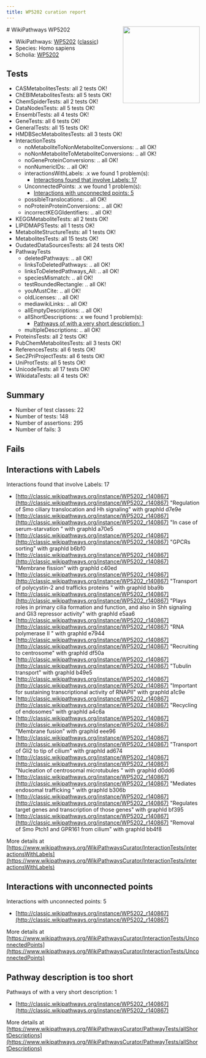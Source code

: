 ```yaml
---
title: WP5202 curation report
---
```


<img style="float: right; width: 200px" src="https://upload.wikimedia.org/wikipedia/commons/thumb/8/83/Wplogo_with_text_500.png/640px-Wplogo_with_text_500.png" />
# WikiPathways WP5202

* WikiPathways: [WP5202](https://wikipathways.org/pathways/WP5202) ([classic](https://classic.wikipathways.org/instance/WP5202))
* Species: Homo sapiens
* Scholia: [WP5202](https://scholia.toolforge.org/wikipathways/WP5202)
## Tests
* CASMetabolitesTests: all 2 tests OK!
* ChEBIMetabolitesTests: all 5 tests OK!
* ChemSpiderTests: all 2 tests OK!
* DataNodesTests: all 5 tests OK!
* EnsemblTests: all 4 tests OK!
* GeneTests: all 6 tests OK!
* GeneralTests: all 15 tests OK!
* HMDBSecMetabolitesTests: all 3 tests OK!
* InteractionTests
    * noMetaboliteToNonMetaboliteConversions: .. all OK!
    * noNonMetaboliteToMetaboliteConversions: .. all OK!
    * noGeneProteinConversions: .. all OK!
    * nonNumericIDs: .. all OK!
    * interactionsWithLabels: .x we found 1 problem(s):
        * [Interactions found that involve Labels: 17](#fe97a8bf)
    * UnconnectedPoints: .x we found 1 problem(s):
        * [Interactions with unconnected points: 5](#35a61add)
    * possibleTranslocations: .. all OK!
    * noProteinProteinConversions: .. all OK!
    * incorrectKEGGIdentifiers: .. all OK!
* KEGGMetaboliteTests: all 2 tests OK!
* LIPIDMAPSTests: all 1 tests OK!
* MetaboliteStructureTests: all 1 tests OK!
* MetabolitesTests: all 15 tests OK!
* OudatedDataSourcesTests: all 24 tests OK!
* PathwayTests
    * deletedPathways: .. all OK!
    * linksToDeletedPathways: .. all OK!
    * linksToDeletedPathways_All: .. all OK!
    * speciesMismatch: .. all OK!
    * testRoundedRectangle: .. all OK!
    * youMustCite: .. all OK!
    * oldLicenses: .. all OK!
    * mediawikiLinks: .. all OK!
    * allEmptyDescriptions: .. all OK!
    * allShortDescriptions: .x we found 1 problem(s):
        * [Pathways of with a very short description: 1](#9b455f1f)
    * multipleDescriptions: .. all OK!
* ProteinsTests: all 2 tests OK!
* PubChemMetabolitesTests: all 3 tests OK!
* ReferencesTests: all 6 tests OK!
* Sec2PriProjectTests: all 6 tests OK!
* UniProtTests: all 5 tests OK!
* UnicodeTests: all 17 tests OK!
* WikidataTests: all 4 tests OK!


## Summary

* Number of test classes: 22
* Number of tests: 148
* Number of assertions: 295
* Number of fails: 3

## Fails

<a name="fe97a8bf" />

## Interactions with Labels

Interactions found that involve Labels: 17

* [http://classic.wikipathways.org/instance/WP5202_r140867](http://classic.wikipathways.org/instance/WP5202_r140867) "Regulation of Smo 
ciliary translocation
and Hh signaling" with graphId d7e9e
* [http://classic.wikipathways.org/instance/WP5202_r140867](http://classic.wikipathways.org/instance/WP5202_r140867) "In case of 
serum-starvation
" with graphId a70e5
* [http://classic.wikipathways.org/instance/WP5202_r140867](http://classic.wikipathways.org/instance/WP5202_r140867) "GPCRs 
sorting" with graphId b6bf0
* [http://classic.wikipathways.org/instance/WP5202_r140867](http://classic.wikipathways.org/instance/WP5202_r140867) "Membrane fission" with graphId c40ed
* [http://classic.wikipathways.org/instance/WP5202_r140867](http://classic.wikipathways.org/instance/WP5202_r140867) "Transport of polycystin-2 
and trafficks proteins
" with graphId bba9b
* [http://classic.wikipathways.org/instance/WP5202_r140867](http://classic.wikipathways.org/instance/WP5202_r140867) "Plays roles in primary 
cilia formation and function, 
and also in Shh signaling and 
Gli3 repressor activity" with graphId e5aa6
* [http://classic.wikipathways.org/instance/WP5202_r140867](http://classic.wikipathways.org/instance/WP5202_r140867) "RNA polymerase II
" with graphId e7944
* [http://classic.wikipathways.org/instance/WP5202_r140867](http://classic.wikipathways.org/instance/WP5202_r140867) "Recruiting to 
centrosome" with graphId df50a
* [http://classic.wikipathways.org/instance/WP5202_r140867](http://classic.wikipathways.org/instance/WP5202_r140867) "Tubulin transport" with graphId b49e5
* [http://classic.wikipathways.org/instance/WP5202_r140867](http://classic.wikipathways.org/instance/WP5202_r140867) "Important for sustaining 
transcriptional activity 
of RNAPII" with graphId a1c9e
* [http://classic.wikipathways.org/instance/WP5202_r140867](http://classic.wikipathways.org/instance/WP5202_r140867) "Recycling of endosomes" with graphId a4c6a
* [http://classic.wikipathways.org/instance/WP5202_r140867](http://classic.wikipathways.org/instance/WP5202_r140867) "Membrane fusion" with graphId eee96
* [http://classic.wikipathways.org/instance/WP5202_r140867](http://classic.wikipathways.org/instance/WP5202_r140867) "Transport of Gli2
to tip of cilium" with graphId ad674
* [http://classic.wikipathways.org/instance/WP5202_r140867](http://classic.wikipathways.org/instance/WP5202_r140867) "Nucleation of 
centrosomal microtubules
" with graphId d0dd6
* [http://classic.wikipathways.org/instance/WP5202_r140867](http://classic.wikipathways.org/instance/WP5202_r140867) "Mediates endosomal 
trafficking
" with graphId b306b
* [http://classic.wikipathways.org/instance/WP5202_r140867](http://classic.wikipathways.org/instance/WP5202_r140867) "Regulates target genes 
and transcription of 
those genes" with graphId bf395
* [http://classic.wikipathways.org/instance/WP5202_r140867](http://classic.wikipathways.org/instance/WP5202_r140867) "Removal of Smo Ptch1 
and GPR161 from cilium" with graphId bb4f8


More details at [https://www.wikipathways.org/WikiPathwaysCurator/InteractionTests/interactionsWithLabels](https://www.wikipathways.org/WikiPathwaysCurator/InteractionTests/interactionsWithLabels)

<a name="35a61add" />

## Interactions with unconnected points

Interactions with unconnected points: 5

* [http://classic.wikipathways.org/instance/WP5202_r140867](http://classic.wikipathways.org/instance/WP5202_r140867)


More details at [https://www.wikipathways.org/WikiPathwaysCurator/InteractionTests/UnconnectedPoints](https://www.wikipathways.org/WikiPathwaysCurator/InteractionTests/UnconnectedPoints)

<a name="9b455f1f" />

## Pathway description is too short

Pathways of with a very short description: 1

* [http://classic.wikipathways.org/instance/WP5202_r140867](http://classic.wikipathways.org/instance/WP5202_r140867)

More details at [https://www.wikipathways.org/WikiPathwaysCurator/PathwayTests/allShortDescriptions](https://www.wikipathways.org/WikiPathwaysCurator/PathwayTests/allShortDescriptions)

